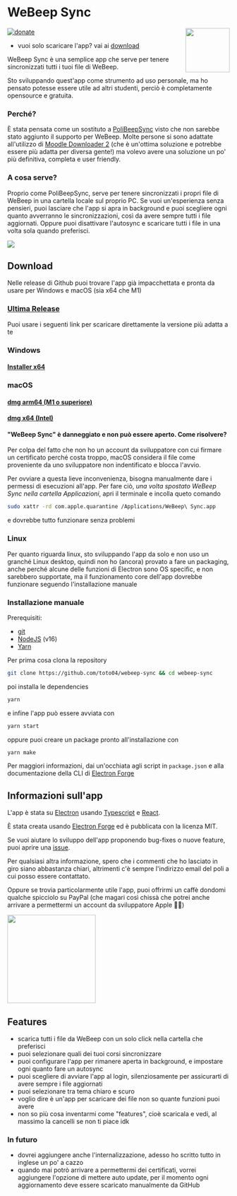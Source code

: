 # WeBeep Sync
<img style="float: right;" src="https://imgur.com/13XOo2U.png" width="100px" />

[![donate](https://shields.io/badge/donate-paypal-blue)](https://www.paypal.com/donate/?hosted_button_id=JXRZNQKNHYJ2Y)

* vuoi solo scaricare l'app? vai ai [download](#Download)

WeBeep Sync è una semplice app che serve per tenere sincronizzati tutti i tuoi file di WeBeep.

Sto sviluppando quest'app come strumento ad uso personale, ma ho pensato potesse essere utile ad 
altri studenti, perciò è completamente opensource e gratuita.

### Perché?
È stata pensata come un sostituto a [PoliBeepSync](https://github.com/Jacotsu/polibeepsync/) visto
che non sarebbe stato aggiunto il supporto per WeBeep.
Molte persone si sono adattate all'utilizzo di 
[Moodle Downloader 2](https://github.com/C0D3D3V/Moodle-Downloader-2) (che è un'ottima soluzione e 
potrebbe essere più adatta per diversa gente!) ma volevo avere una soluzione un po' più definitiva,
completa e user friendly.

### A cosa serve?
Proprio come PoliBeepSync, serve per tenere sincronizzati i propri file di WeBeep in una cartella
locale sul proprio PC. Se vuoi un'esperienza senza pensieri, puoi lasciare che l'app si apra in
background e puoi scegliere ogni quanto avverranno le sincronizzazioni, così da avere sempre tutti i
file aggiornati. Oppure puoi disattivare l'autosync e scaricare tutti i file in una volta sola
quando preferisci.

<img src="https://imgur.com/LcoT3q1.png" />

## Download
Nelle release di Github puoi trovare l'app già impacchettata e pronta da usare per Windows e macOS
(sia x64 che M1)
### [Ultima Release](https://github.com/toto04/webeep-sync/releases/latest)

Puoi usare i seguenti link per scaricare direttamente la versione più adatta a te

### Windows
#### [Installer x64](https://github.com/toto04/webeep-sync/releases/latest/download/WeBeep.Sync.Windows.Setup.zip)

### macOS
#### [dmg arm64 (M1 o superiore)](https://github.com/toto04/webeep-sync/releases/latest/download/WeBeep.Sync.macOS-arm64.dmg)
#### [dmg x64 (Intel)](https://github.com/toto04/webeep-sync/releases/latest/download/WeBeep.Sync.macOS-x64.dmg)

#### "WeBeep Sync" è danneggiato e non può essere aperto. Come risolvere?

Per colpa del fatto che non ho un account da sviluppatore con cui firmare un certificato perché
costa troppo, macOS considera il file come proveniente da uno sviluppatore non indentificato e
blocca l'avvio.

Per ovviare a questa lieve inconvenienza, bisogna manualmente dare i permessi di esecuzioni all'app.
Per fare ciò, _una volta spostato WeBeep Sync nella cartella Applicazioni_, apri il terminale e
incolla queto comando
```sh
sudo xattr -rd com.apple.quarantine /Applications/WeBeep\ Sync.app
```
e dovrebbe tutto funzionare senza problemi

### Linux

Per quanto riguarda linux, sto sviluppando l'app da solo e non uso un granché Linux desktop, quindi
non ho (ancora) provato a fare un packaging, anche perché alcune delle funzioni di Electron sono OS
specific, e non sarebbero supportate, ma il funzionamento core dell'app dovrebbe funzionare seguendo
l'installazione manuale

### Installazione manuale
Prerequisiti:
* [git](https://git-scm.com)
* [NodeJS](https://nodejs.org) (v16)
* [Yarn](https://yarnpkg.com/getting-started/install)

Per prima cosa clona la repository
```sh
git clone https://github.com/toto04/webeep-sync && cd webeep-sync
```
poi installa le dependencies
```sh
yarn
```
e infine l'app può essere avviata con
```sh
yarn start
```
oppure puoi creare un package pronto all'installazione con
```sh
yarn make
```

Per maggiori informazioni, dai un'occhiata agli script in ```package.json``` e alla documentazione 
della CLI di [Electron Forge](https://www.electronforge.io/cli)

## Informazioni sull'app
L'app è stata su [Electron](https://www.electronjs.org) usando 
[Typescript](https://www.typescriptlang.org) e [React](https://it.reactjs.org).

È stata creata usando [Electron Forge](https://www.electronforge.io/) ed è pubblicata con la licenza
MIT.

Se vuoi aiutare lo sviluppo dell'app proponendo bug-fixes o nuove feature, puoi aprire una 
[issue](https://github.com/toto04/webeep-sync/issues/new).

Per qualsiasi altra informazione, spero che i commenti che ho lasciato in giro siano abbastanza
chiari, altrimenti c'è sempre l'indirizzo email del poli a cui posso essere contattato.

Oppure se trovia particolarmente utile l'app, puoi offrirmi un caffè dondomi qualche spicciolo su
PayPal (che magari così chissà che potrei anche arrivare a permettermi un account da sviluppatore
Apple 🤷‍♂️)

[<img src="https://imgur.com/XurCPDg.png" width=200 />](https://www.paypal.com/donate/?hosted_button_id=JXRZNQKNHYJ2Y)

## Features
* scarica tutti i file da WeBeep con un solo click nella cartella che preferisci
* puoi selezionare quali dei tuoi corsi sincronizzare
* puoi configurare l'app per rimanere aperta in background, e impostare ogni quanto fare un autosync
* puoi scegliere di avviare l'app al login, silenziosamente per assicurarti di avere sempre i file
aggiornati
* puoi selezionare tra tema chiaro e scuro
* voglio dire è un'app per scaricare dei file non so quante funzioni puoi avere
* non so più cosa inventarmi come "features", cioè scaricala e vedi, al massimo la cancelli se non 
ti piace idk

### In futuro
* dovrei aggiungere anche l'internalizzazione, adesso ho scritto tutto in inglese un po' a cazzo
* quando mai potrò arrivare a permettermi dei certificati, vorrei aggiungere l'opzione di mettere
auto update, per il momento ogni aggiornamento deve essere scaricato manualmente da GitHub